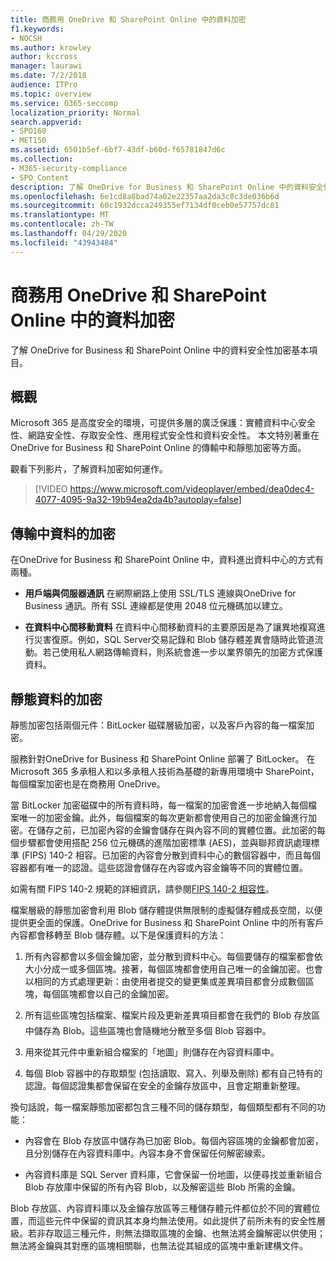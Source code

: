 ```yaml
---
title: 商務用 OneDrive 和 SharePoint Online 中的資料加密
f1.keywords:
- NOCSH
ms.author: krowley
author: kccross
manager: laurawi
ms.date: 7/2/2018
audience: ITPro
ms.topic: overview
ms.service: O365-seccomp
localization_priority: Normal
search.appverid:
- SPO160
- MET150
ms.assetid: 6501b5ef-6bf7-43df-b60d-f65781847d6c
ms.collection:
- M365-security-compliance
- SPO_Content
description: 了解 OneDrive for Business 和 SharePoint Online 中的資料安全性加密基本項目。
ms.openlocfilehash: 6e1cd8a8bad74a02e22357aa2da3c8c3de036b6d
ms.sourcegitcommit: 60c1932dcca249355ef7134df0ceb0e57757dc81
ms.translationtype: MT
ms.contentlocale: zh-TW
ms.lasthandoff: 04/29/2020
ms.locfileid: "43943484"
---
```

# <a name="data-encryption-in-onedrive-for-business-and-sharepoint-online"></a>商務用 OneDrive 和 SharePoint Online 中的資料加密

了解 OneDrive for Business 和 SharePoint Online 中的資料安全性加密基本項目。
  
## <a name="overview"></a>概觀

Microsoft 365 是高度安全的環境，可提供多層的廣泛保護：實體資料中心安全性、網路安全性、存取安全性、應用程式安全性和資料安全性。 本文特別著重在OneDrive for Business 和 SharePoint Online 的傳輸中和靜態加密等方面。
  
觀看下列影片，了解資料加密如何運作。
  
> [!VIDEO https://www.microsoft.com/videoplayer/embed/dea0dec4-4077-4095-9a32-19b94ea2da4b?autoplay=false]
  
## <a name="encryption-of-data-in-transit"></a>傳輸中資料的加密

在OneDrive for Business 和 SharePoint Online 中，資料進出資料中心的方式有兩種。
  
- **用戶端與伺服器通訊** 在網際網路上使用 SSL/TLS 連線與OneDrive for Business 通訊。所有 SSL 連線都是使用 2048 位元機碼加以建立。

- **在資料中心間移動資料** 在資料中心間移動資料的主要原因是為了讓異地複寫進行災害復原。例如，SQL Server交易記錄和 Blob 儲存體差異會隨時此管道流動。若己使用私人網路傳輸資料，則系統會進一步以業界領先的加密方式保護資料。 

## <a name="encryption-of-data-at-rest"></a>靜態資料的加密

靜態加密包括兩個元件：BitLocker 磁碟層級加密，以及客戶內容的每一檔案加密。
  
服務針對OneDrive for Business 和 SharePoint Online 部署了 BitLocker。 在 Microsoft 365 多承租人和以多承租人技術為基礎的新專用環境中 SharePoint，每個檔案加密也是在商務用 OneDrive。
  
當 BitLocker 加密磁碟中的所有資料時，每一檔案的加密會進一步地納入每個檔案唯一的加密金鑰。此外，每個檔案的每次更新都會使用自己的加密金鑰進行加密。在儲存之前，已加密內容的金鑰會儲存在與內容不同的實體位置。此加密的每個步驟都會使用搭配 256 位元機碼的進階加密標準 (AES)，並與聯邦資訊處理標準 (FIPS) 140-2 相容。已加密的內容會分散到資料中心的數個容器中，而且每個容器都有唯一的認證。這些認證會儲存在內容或內容金鑰等不同的實體位置。
  
如需有關 FIPS 140-2 規範的詳細資訊，請參閱[FIPS 140-2 相容性](https://go.microsoft.com/fwlink/?LinkId=517625)。
  
檔案層級的靜態加密會利用 Blob 儲存體提供無限制的虛擬儲存體成長空間，以便提供更全面的保護。OneDrive for Business 和 SharePoint Online 中的所有客戶內容都會移轉至 Blob 儲存體。以下是保護資料的方法：
  
1. 所有內容都會以多個金鑰加密，並分散到資料中心。每個要儲存的檔案都會依大小分成一或多個區塊。接著，每個區塊都會使用自己唯一的金鑰加密。也會以相同的方式處理更新：由使用者提交的變更集或差異項目都會分成數個區塊，每個區塊都會以自己的金鑰加密。

2. 所有這些區塊包括檔案、檔案片段及更新差異項目都會在我們的 Blob 存放區中儲存為 Blob。這些區塊也會隨機地分散至多個 Blob 容器中。

3. 用來從其元件中重新組合檔案的「地圖」則儲存在內容資料庫中。

4. 每個 Blob 容器中的存取類型 (包括讀取、寫入、列舉及刪除) 都有自己特有的認證。每個認證集都會保留在安全的金鑰存放區中，且會定期重新整理。

換句話說，每一檔案靜態加密都包含三種不同的儲存類型，每個類型都有不同的功能：
  
- 內容會在 Blob 存放區中儲存為已加密 Blob。每個內容區塊的金鑰都會加密，且分別儲存在內容資料庫中。內容本身不會保留任何解密線索。

- 內容資料庫是 SQL Server 資料庫，它會保留一份地圖，以便尋找並重新組合 Blob 存放庫中保留的所有內容 Blob，以及解密這些 Blob 所需的金鑰。

Blob 存放區、內容資料庫以及金鑰存放區等三種儲存體元件都位於不同的實體位置，而這些元件中保留的資訊其本身均無法使用。如此提供了前所未有的安全性層級。若非存取這三種元件，則無法擷取區塊的金鑰、也無法將金鑰解密以供使用；無法將金鑰與其對應的區塊相關聯，也無法從其組成的區塊中重新建構文件。

